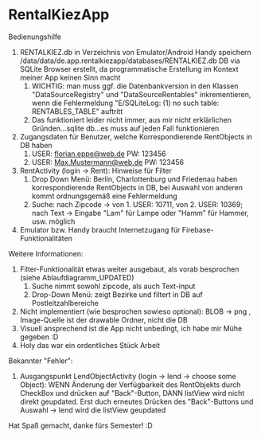 # RentalKiezApp

Bedienungshilfe

1. RENTALKIEZ.db in Verzeichnis von Emulator/Android Handy speichern /data/data/de.app.rentalkiezapp/databases/RENTALKIEZ.db
    DB via SQLite Browser erstellt, da programmatische Erstellung im Kontext meiner App keinen Sinn macht
    1. WICHTIG: man muss ggf. die Datenbankversion in den Klassen "DataSourceRegistry" und "DataSourceRentables" inkrementieren, wenn die Fehlermeldung "E/SQLiteLog: (1) no such table: RENTABLES_TABLE" auftritt
    2. Das funktioniert leider nicht immer, aus mir nicht erklärlichen Gründen...sqlite db...es muss auf jeden Fall funktionieren
2. Zugangsdaten für Benutzer, welche Korrespondierende RentObjects in DB haben
    1. USER: florian.eppe@web.de PW: 123456
    2. USER: Max.Mustermann@web.de PW: 123456
3. RentActivity (login -> Rent): Hinweise für Filter
    1. Drop Down Menü: Berlin, Charlottenburg und Friedenau haben korrespondierende RentObjects in DB, bei Auswahl von anderen kommt ordnungsgemäß eine Fehlermeldung
    2. Suche: nach Zipcode -> von 1. USER: 10711, von 2. USER: 10369; nach Text -> Eingabe "Lam" für Lampe oder "Hamm" für Hammer, usw. möglich
4. Emulator bzw. Handy braucht Internetzugang für Firebase-Funktionalitäten
  

Weitere Informationen:

1. Filter-Funktionalität etwas weiter ausgebaut, als vorab besprochen (siehe Ablaufdiagramm_UPDATED)
   1. Suche nimmt sowohl zipcode, als auch Text-input
   2. Drop-Down Menü: zeigt Bezirke und filtert in DB auf Postleitzahlbereiche
3. Nicht implementiert (wie besprochen sowieso optional): BLOB -> png , Image-Quelle ist der drawable Ordner, nicht die DB
4. Visuell ansprechend ist die App nicht unbedingt, ich habe mir Mühe gegeben :D
5. Holy das war ein ordentliches Stück Arbeit


Bekannter "Fehler":

1. Ausgangspunkt LendObjectActivity (login -> lend -> choose some Object): WENN Änderung der Verfügbarkeit des RentObjekts durch CheckBox und drücken auf "Back"-Button,
DANN listView wird nicht direkt geupdated. Erst duch erneutes Drücken des "Back"-Buttons und Auswahl -> lend wird die listView geupdated

Hat Spaß gemacht, danke fürs Semester! :D
